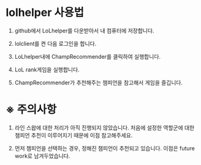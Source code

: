 # lolhelper 사용법



1) github에서 LoLhelper를 다운받아서 내 컴퓨터에 저장합니다.

2) lolclient를 켠 다음 로그인을 합니다.

3) LoLhelper내에 ChampRecommender를 클릭하여 실행합니다.

4) LoL rank게임을 실행합니다.

5) ChampRecommender가 추천해주는 챔피언을 참고해서 게임을 즐깁니다.

# ※ 주의사항

1) 라인 스왑에 대한 처리가 아직 진행되지 않았습니다. 처음에 설정한 역할군에 대한 챔피언 추천이 이루어지기 때문에 이점 참고해주세요.

2) 먼저 챔피언을 선택하는 경우, 정해진 챔피언이 추천되고 있습니다. 이점은 future work로 남겨두었습니다.